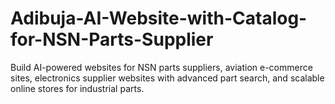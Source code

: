 # Adibuja-AI-Website-with-Catalog-for-NSN-Parts-Supplier
Build AI-powered websites for NSN parts suppliers, aviation e-commerce sites, electronics supplier websites with advanced part search, and scalable online stores for industrial parts.
